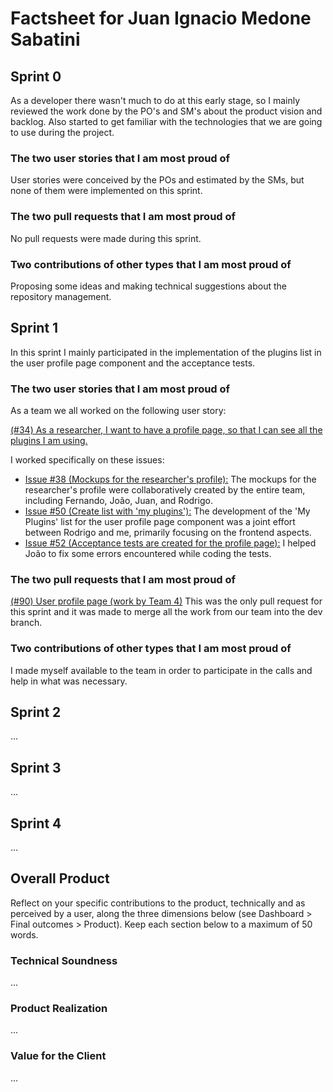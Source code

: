 # Factsheet for Juan Ignacio Medone Sabatini


## Sprint 0

As a developer there wasn't much to do at this early stage, so I mainly reviewed the work done by the PO's and SM's about the product vision and backlog. Also started to get familiar with the technologies that we are going to use during the project.

### The two user stories that I am most proud of

User stories were conceived by the POs and estimated by the SMs, but none of them were implemented on this sprint.

### The two pull requests that I am most proud of

No pull requests were made during this sprint.

### Two contributions of other types that I am most proud of

Proposing some ideas and making technical suggestions about the repository management.


## Sprint 1

In this sprint I mainly participated in the implementation of the plugins list in the user profile page component and the acceptance tests.

### The two user stories that I am most proud of

As a team we all worked on the following user story:

[(#34) As a researcher, I want to have a profile page, so that I can see all the plugins I am using.]([url](https://github.com/FEUP-MEIC-DS-2023-1MEIC08/VAXPRED/issues/34))

I worked specifically on these issues:

- [Issue #38 (Mockups for the researcher's profile):]([url](https://github.com/FEUP-MEIC-DS-2023-1MEIC08/VAXPRED/issues/38)) The mockups for the researcher's profile were collaboratively created by the entire team, including Fernando, João, Juan, and Rodrigo.
- [Issue #50 (Create list with 'my plugins'):]([url](https://github.com/FEUP-MEIC-DS-2023-1MEIC08/VAXPRED/issues/50)) The development of the 'My Plugins' list for the user profile page component was a joint effort between Rodrigo and me, primarily focusing on the frontend aspects.
- [Issue #52 (Acceptance tests are created for the profile page):]([url](https://github.com/FEUP-MEIC-DS-2023-1MEIC08/VAXPRED/issues/52)) I helped João to fix some errors encountered while coding the tests.

### The two pull requests that I am most proud of

[(#90) User profile page (work by Team 4)]([url](https://github.com/FEUP-MEIC-DS-2023-1MEIC08/VAXPRED/pull/90))
This was the only pull request for this sprint and it was made to merge all the work from our team into the dev branch.

### Two contributions of other types that I am most proud of

I made myself available to the team in order to participate in the calls and help in what was necessary.


## Sprint 2

...

## Sprint 3

...

## Sprint 4

...

## Overall Product

Reflect on your specific contributions to the product, technically and as perceived by a user, along the three dimensions below (see Dashboard > Final outcomes > Product). Keep each section below to a maximum of 50 words.

### Technical Soundness

...

### Product Realization

...

### Value for the Client

...

